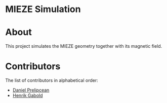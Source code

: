 MIEZE Simulation
==================

About
======

This project simulates the MIEZE geometry together with its magnetic field.


Contributors
============

The list of contributors in alphabetical order:

- [Daniel Prelipcean](daniel.prelipcean@.tum.de)
- [Henrik Gabold](henrik.gabold@frm2.tum.de)

